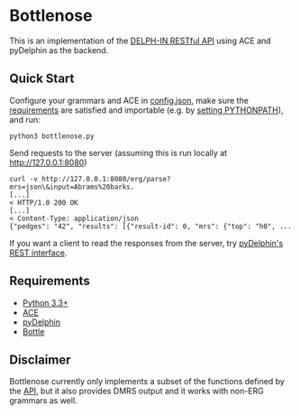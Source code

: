 # Bottlenose

This is an implementation of the
[DELPH-IN RESTful API](http://moin.delph-in.net/ErgApi)
using ACE and pyDelphin as the backend.

## Quick Start

Configure your grammars and ACE in [config.json](config.json), make
sure the [requirements](#requirements) are satisfied and importable
(e.g. by
[setting PYTHONPATH](https://docs.python.org/3/using/cmdline.html#envvar-PYTHONPATH)),
and run:

    python3 bottlenose.py

Send requests to the server (assuming this is run locally at
http://127.0.0.1:8080)

    curl -v http://127.0.0.1:8080/erg/parse?mrs=json\&input=Abrams%20barks.
    [...]
    < HTTP/1.0 200 OK
    [...]
    < Content-Type: application/json
    {"pedges": "42", "results": [{"result-id": 0, "mrs": {"top": "h0", ...

If you want a client to read the responses from the server, try
[pyDelphin's REST interface](https://github.com/delph-in/pydelphin/blob/master/delphin/interfaces/rest.py).

## Requirements

- [Python 3.3+](http://python.org)
- [ACE](http://sweaglesw.org/linguistics/ace/)
- [pyDelphin](https://github.com/delph-in/pydelphin)
- [Bottle](http://bottlepy.org)

## Disclaimer

Bottlenose currently only implements a subset of the functions defined
by the [API](http://moin.delph-in.net/ErgApi), but it also provides
DMRS output and it works with non-ERG grammars as well.
